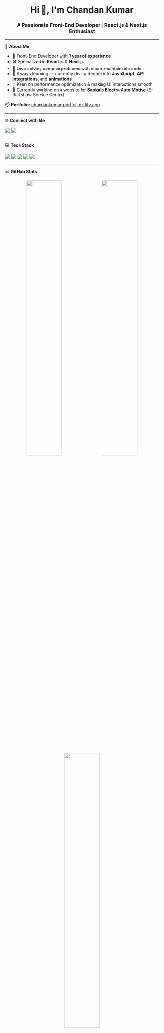 <h1 align="center">Hi 👋, I'm Chandan Kumar</h1>
<h3 align="center">A Passionate Front-End Developer | React.js & Next.js Enthusiast</h3>

---

🚀 **About Me**  
- 🔧 Front-End Developer with **1 year of experience**  
- 🛠️ Specialized in **React.js** & **Next.js**  
- 🧠 Love solving complex problems with clean, maintainable code  
- 🌱 Always learning — currently diving deeper into **JavaScript**, **API integrations**, and **animations**  
- 💡 Keen on performance optimization & making UI interactions smooth  
- 🔭 Currently working on a website for **Sankalp Electra Auto Motive** (E-Rickshaw Service Center)  

📫 **Portfolio:** [chandankumar-portfoli.netlify.app](https://chandankumar-portfoli.netlify.app/)

---

🌐 **Connect with Me**  
<p align="left">
  <a href="https://linkedin.com/in/chandan-d" target="_blank">
    <img src="https://img.shields.io/badge/LinkedIn-0A66C2.svg?style=for-the-badge&logo=linkedin&logoColor=white"/>
  </a>
  <a href="https://instagram.com/iamchandankumar__" target="_blank">
    <img src="https://img.shields.io/badge/Instagram-E4405F.svg?style=for-the-badge&logo=instagram&logoColor=white"/>
  </a>
</p>

---

💻 **Tech Stack**  
<p align="left">
  <img src="https://img.shields.io/badge/React-20232A.svg?style=for-the-badge&logo=react&logoColor=61DAFB"/>
  <img src="https://img.shields.io/badge/Next.js-000000.svg?style=for-the-badge&logo=nextdotjs&logoColor=white"/>
  <img src="https://img.shields.io/badge/TailwindCSS-06B6D4.svg?style=for-the-badge&logo=tailwindcss&logoColor=white"/>
  <img src="https://img.shields.io/badge/Bootstrap-7952B3.svg?style=for-the-badge&logo=bootstrap&logoColor=white"/>
  <img src="https://img.shields.io/badge/CSS3-1572B6.svg?style=for-the-badge&logo=css3&logoColor=white"/>
</p>

---

📊 **GitHub Stats**  
<div align="center">
  <img src="https://github-readme-stats.vercel.app/api?username=ChandanKumarWeb&theme=dark&show_icons=true&hide_border=false&count_private=true&include_all_commits=true" width="48%"/>
  <img src="https://github-readme-streak-stats.herokuapp.com/?user=ChandanKumarWeb&theme=dark&hide_border=false" width="48%"/>
  <br/>
  <img src="https://github-readme-stats.vercel.app/api/top-langs/?username=ChandanKumarWeb&theme=dark&hide_border=false&layout=compact&langs_count=6" width="48%"/>
</div>

---

📈 **Visitor Count**  
<p align="center">
  <img src="https://visitcount.itsvg.in/api?id=ChandanKumarWeb&icon=0&color=0"/>
</p>

---

✨ *Let’s connect and build something awesome together!*  
🧑‍💻 *Crafted with ❤️ by [Chandan Dev](https://chandankumar-portfoli.netlify.app/)*  
